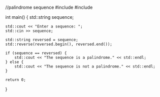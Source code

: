 //palindrome sequence 
#include <iostream>
#include <algorithm>

int main() {
    std::string sequence;

    std::cout << "Enter a sequence: ";
    std::cin >> sequence;

    std::string reversed = sequence;
    std::reverse(reversed.begin(), reversed.end());

    if (sequence == reversed) {
        std::cout << "The sequence is a palindrome." << std::endl;
    } else {
        std::cout << "The sequence is not a palindrome." << std::endl;
    }

    return 0;
}
